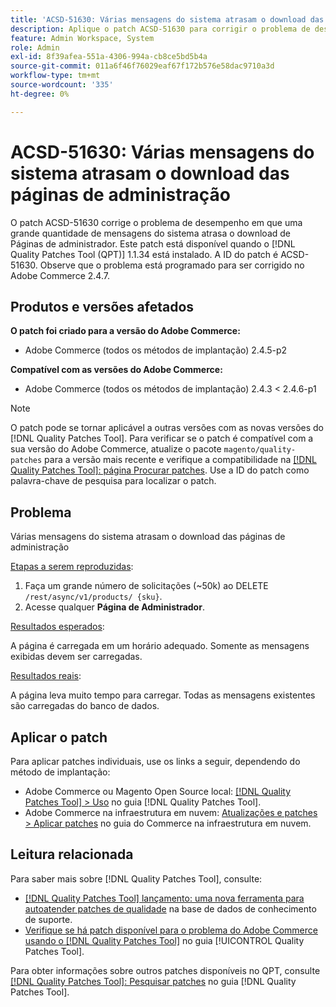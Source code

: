 ```yaml
---
title: 'ACSD-51630: Várias mensagens do sistema atrasam o download das páginas de administração'
description: Aplique o patch ACSD-51630 para corrigir o problema de desempenho do Adobe Commerce em que uma grande quantidade de mensagens do sistema atrasa o download de Páginas de Administração.
feature: Admin Workspace, System
role: Admin
exl-id: 8f39afea-551a-4306-994a-cb8ce5bd5b4a
source-git-commit: 011a6f46f76029eaf67f172b576e58dac9710a3d
workflow-type: tm+mt
source-wordcount: '335'
ht-degree: 0%

---
```


# ACSD-51630: Várias mensagens do sistema atrasam o download das páginas de administração

O patch ACSD-51630 corrige o problema de desempenho em que uma grande quantidade de mensagens do sistema atrasa o download de Páginas de administrador. Este patch está disponível quando o [!DNL Quality Patches Tool (QPT)] 1.1.34 está instalado. A ID do patch é ACSD-51630. Observe que o problema está programado para ser corrigido no Adobe Commerce 2.4.7.

## Produtos e versões afetados

**O patch foi criado para a versão do Adobe Commerce:**

* Adobe Commerce (todos os métodos de implantação) 2.4.5-p2

**Compatível com as versões do Adobe Commerce:**

* Adobe Commerce (todos os métodos de implantação) 2.4.3 &lt; 2.4.6-p1

>[!NOTE]
>
>O patch pode se tornar aplicável a outras versões com as novas versões do [!DNL Quality Patches Tool]. Para verificar se o patch é compatível com a sua versão do Adobe Commerce, atualize o pacote `magento/quality-patches` para a versão mais recente e verifique a compatibilidade na [[!DNL Quality Patches Tool]: página Procurar patches](https://experienceleague.adobe.com/tools/commerce-quality-patches/index.html). Use a ID do patch como palavra-chave de pesquisa para localizar o patch.

## Problema

Várias mensagens do sistema atrasam o download das páginas de administração

<u>Etapas a serem reproduzidas</u>:

1. Faça um grande número de solicitações (~50k) ao DELETE `/rest/async/v1/products/ {sku}`.
1. Acesse qualquer **Página de Administrador**.

<u>Resultados esperados</u>:

A página é carregada em um horário adequado. Somente as mensagens exibidas devem ser carregadas.

<u>Resultados reais</u>:

A página leva muito tempo para carregar. Todas as mensagens existentes são carregadas do banco de dados.

## Aplicar o patch

Para aplicar patches individuais, use os links a seguir, dependendo do método de implantação:

* Adobe Commerce ou Magento Open Source local: [[!DNL Quality Patches Tool] > Uso](/help/tools/quality-patches-tool/usage.md) no guia [!DNL Quality Patches Tool].
* Adobe Commerce na infraestrutura em nuvem: [Atualizações e patches > Aplicar patches](https://experienceleague.adobe.com/docs/commerce-cloud-service/user-guide/develop/upgrade/apply-patches.html) no guia do Commerce na infraestrutura em nuvem.

## Leitura relacionada

Para saber mais sobre [!DNL Quality Patches Tool], consulte:

* [[!DNL Quality Patches Tool] lançamento: uma nova ferramenta para autoatender patches de qualidade](https://experienceleague.adobe.com/en/docs/commerce-operations/tools/quality-patches-tool/quality-patches-tool-to-self-serve-quality-patches) na base de dados de conhecimento de suporte.
* [Verifique se há patch disponível para o problema do Adobe Commerce usando o  [!DNL Quality Patches Tool]](/help/tools/quality-patches-tool/patches-available-in-qpt/check-patch-for-magento-issue-with-magento-quality-patches.md) no guia [!UICONTROL Quality Patches Tool].


Para obter informações sobre outros patches disponíveis no QPT, consulte [[!DNL Quality Patches Tool]: Pesquisar patches](https://experienceleague.adobe.com/tools/commerce-quality-patches/index.html) no guia [!DNL Quality Patches Tool].
